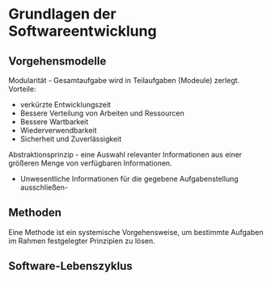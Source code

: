 # Grundlagen der Softwareentwicklung

## Vorgehensmodelle
Modularität -  Gesamtaufgabe wird in Teilaufgaben (Modeule) zerlegt.
Vorteile:
+ verkürzte Entwicklungszeit
+ Bessere Verteilung von Arbeiten und Ressourcen
+ Bessere Wartbarkeit
+ Wiederverwendbarkeit
+ Sicherheit und Zuverlässigkeit

Abstraktionsprinzip - eine Auswahl relevanter Informationen aus einer größeren Menge von verfügbaren Informationen.
+ Unwesentliche Informationen für die gegebene Aufgabenstellung ausschließen-

## Methoden
Eine Methode ist ein systemische Vorgehensweise, um bestimmte Aufgaben im Rahmen festgelegter Prinzipien zu lösen.


## Software-Lebenszyklus